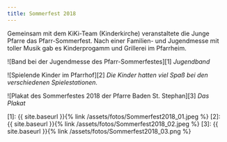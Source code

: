 ```yaml
---
title: Sommerfest 2018
---
```


Gemeinsam mit dem KiKi-Team (Kinderkirche) veranstaltete die Junge Pfarre das Pfarr-Sommerfest. Nach einer Familien- und Jugendmesse mit toller Musik gab es Kinderprogamm und Grillerei im Pfarrheim.

![Band bei der Jugendmesse des Pfarr-Sommerfestes][1]
*Jugendband*

![Spielende Kinder im Pfarrhof][2]
*Die Kinder hatten viel Spaß bei den verschiedenen Spielestationen.*

![Plakat des Sommerfestes 2018 der Pfarre Baden St. Stephan][3]
*Das Plakat*


[1]: {{ site.baseurl }}{% link /assets/fotos/Sommerfest2018_01.jpeg %}
[2]: {{ site.baseurl }}{% link /assets/fotos/Sommerfest2018_02.jpeg %}
[3]: {{ site.baseurl }}{% link /assets/fotos/Sommerfest2018_03.png %}
